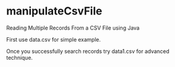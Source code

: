 # manipulateCsvFile
Reading Multiple Records From a CSV File using Java

First use data.csv for simple example.

Once you successfully search records try data1.csv for advanced technique.
